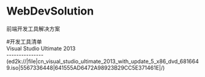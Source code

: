# WebDevSolution
前端开发工具解决方案

#开发工具清单<br>
     Visual Studio Ultimate 2013<br>
     ---------------
     (ed2k://|file|cn_visual_studio_ultimate_2013_with_update_5_x86_dvd_6816649.iso|5567336448|641555AD6472A98923B29CC5E371461E|/)
